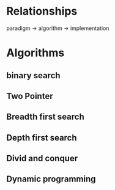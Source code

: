 # Relationships
paradigm -> algorithm -> implementation

# Algorithms
## binary search

## Two Pointer

## Breadth first search

## Depth first search

## Divid and conquer

## Dynamic programming
